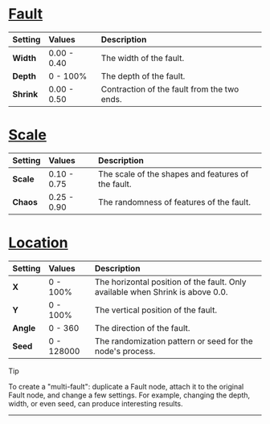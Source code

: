 # [Fault](#tab/tabid-a)
| Setting            | Values       | Description                                               |
| :----------------- | :----------- | :-------------------------------------------------------- |
| **Width**  | 0.00 - 0.40 | The width of the fault.                                                        |
| **Depth**  | 0 - 100% | The depth of the fault.                                                        |
| **Shrink** | 0.00 - 0.50 | Contraction of the fault from the two ends.                                    |

# [Scale](#tab/tabid-b)
| Setting            | Values       | Description                                               |
| :----------------- | :----------- | :-------------------------------------------------------- |
| **Scale**  | 0.10 - 0.75 | The scale of the shapes and features of the fault.                             |
| **Chaos**  | 0.25 - 0.90 | The randomness of features of the fault.                                       |

# [Location](#tab/tabid-c)
| Setting            | Values       | Description                                               |
| :----------------- | :----------- | :-------------------------------------------------------- |
| **X**      | 0 - 100% | The horizontal position of the fault. Only available when Shrink is above 0.0. |
| **Y**      | 0 - 100% | The vertical position of the fault.                                            |
| **Angle**  | 0 - 360     | The direction of the fault.                                                    |
| **Seed**   | 0 - 128000  | The randomization pattern or seed for the node's process.                      |

> [!TIP] 
> To create a "multi-fault": duplicate a Fault node, attach it to the original Fault node, and change a few settings. For example, changing the depth, width, or even seed, can produce interesting results.

***

<!--examples-->
